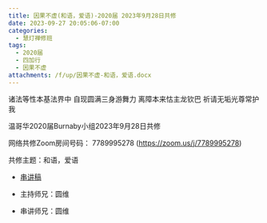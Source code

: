 ```yaml
---
title: 因果不虚(和语，爱语)-2020届 2023年9月28日共修
date: 2023-09-27 20:05:06-07:00
categories:
  - 慧灯禅修班
tags:
  - 2020届
  - 四加行
  - 因果不虚
attachments: /f/up/因果不虚-和语，爱语.docx
---
```

诸法等性本基法界中 自现圆满三身游舞力
离障本来怙主龙钦巴 祈请无垢光尊常护我

温哥华2020届Burnaby小组2023年9月28日共修

网络共修Zoom房间号码： 7789995278 (<https://zoom.us/j/7789995278>)

共修主题：和语，爱语
* [串讲稿](/f/up/因果不虚-和语，爱语.docx)

* 主持师兄：圆维
* 串讲师兄：圆维